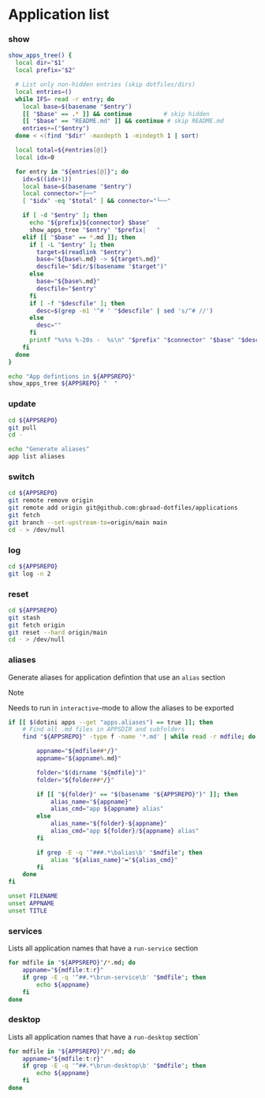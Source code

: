 # Application list

### show
```sh
show_apps_tree() {
  local dir="$1"
  local prefix="$2"

  # List only non-hidden entries (skip dotfiles/dirs)
  local entries=()
  while IFS= read -r entry; do
    local base=$(basename "$entry")
    [[ "$base" == .* ]] && continue         # skip hidden
    [[ "$base" == "README.md" ]] && continue # skip README.md
    entries+=("$entry")
  done < <(find "$dir" -maxdepth 1 -mindepth 1 | sort)

  local total=${#entries[@]}
  local idx=0

  for entry in "${entries[@]}"; do
    idx=$((idx+1))
    local base=$(basename "$entry")
    local connector="├──"
    [ "$idx" -eq "$total" ] && connector="└──"

    if [ -d "$entry" ]; then
      echo "${prefix}${connector} $base"
      show_apps_tree "$entry" "$prefix│   "
    elif [[ "$base" == *.md ]]; then
      if [ -L "$entry" ]; then
        target=$(readlink "$entry")
        base="${base%.md} -> ${target%.md}"
        descfile="$dir/$(basename "$target")"
      else
        base="${base%.md}"
        descfile="$entry"
      fi
      if [ -f "$descfile" ]; then
        desc=$(grep -m1 '^# ' "$descfile" | sed 's/^# //')
      else
        desc=""
      fi
      printf "%s%s %-20s -  %s\n" "$prefix" "$connector" "$base" "$desc"
    fi
  done
}

echo "App defintions in ${APPSREPO}"
show_apps_tree ${APPSREPO} "  "
```

### update
```sh
cd ${APPSREPO}
git pull
cd -

echo "Generate aliases"
app list aliases
```

### switch
```sh
cd ${APPSREPO}
git remote remove origin
git remote add origin git@github.com:gbraad-dotfiles/applications
git fetch
git branch --set-upstream-to=origin/main main
cd - > /dev/null
```

### log
```sh
cd ${APPSREPO}
git log -n 2
```

### reset
```sh
cd ${APPSREPO}
git stash
git fetch origin
git reset --hard origin/main
cd - > /dev/null
```

### aliases
Generate aliases for application defintion that use an `alias` section

> [!NOTE]
> Needs to run in `interactive`-mode to allow the aliases to be exported

```sh evaluate
if [[ $(dotini apps --get "apps.aliases") == true ]]; then
    # Find all .md files in APPSDIR and subfolders
    find "${APPSREPO}" -type f -name '*.md' | while read -r mdfile; do

        appname="${mdfile##*/}"
        appname="${appname%.md}"

        folder="$(dirname "${mdfile}")"
        folder="${folder##*/}"

        if [[ "${folder}" == "$(basename "${APPSREPO}")" ]]; then
            alias_name="${appname}"
            alias_cmd="app ${appname} alias"
        else
            alias_name="${folder}-${appname}"
            alias_cmd="app ${folder}/${appname} alias"
        fi

        if grep -E -q '^###.*\balias\b' "$mdfile"; then
            alias "${alias_name}"="${alias_cmd}"
        fi
    done
fi

unset FILENAME
unset APPNAME
unset TITLE
```

### services
Lists all application names that have a `run-service` section

```sh
for mdfile in "${APPSREPO}"/*.md; do
    appname="${mdfile:t:r}"
    if grep -E -q '^##.*\brun-service\b' "$mdfile"; then
        echo ${appname}
    fi
done
```

### desktop
Lists all application names that have a `run-desktop` section`

```sh
for mdfile in "${APPSREPO}"/*.md; do
    appname="${mdfile:t:r}"
    if grep -E -q '^##.*\brun-desktop\b' "$mdfile"; then
        echo ${appname}
    fi
done
```


